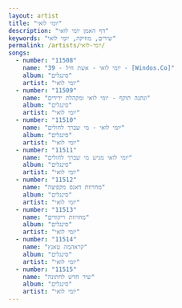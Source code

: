 ```yaml
---
layout: artist
title: "יומי לואי"
description: "דף האמן יומי לואי"
keywords: "שירים, מוזיקה, יומי לואי"
permalink: /artists/יומי-לואי/
songs:
  - number: "11508"
    name: "39 - יומי לואי - אשת חיל - [Windos.Co]"
    album: "סינגלים"
    artist: "יומי לואי"
  - number: "11509"
    name: "ונתנה תוקף - יומי לואי ומקהלת ידידים"
    album: "סינגלים"
    artist: "יומי לואי"
  - number: "11510"
    name: "יומי לואי - מי שברך לחולים"
    album: "סינגלים"
    artist: "יומי לואי"
  - number: "11511"
    name: "יומי לואי מגיש מי שברך לחולים"
    album: "סינגלים"
    artist: "יומי לואי"
  - number: "11512"
    name: "מחרוזת דאנס מקפיצה"
    album: "סינגלים"
    artist: "יומי לואי"
  - number: "11513"
    name: "מחרוזת ריקודים"
    album: "סינגלים"
    artist: "יומי לואי"
  - number: "11514"
    name: "קראהמה טאנץ"
    album: "סינגלים"
    artist: "יומי לואי"
  - number: "11515"
    name: "שיר חדש לחתונה"
    album: "סינגלים"
    artist: "יומי לואי"
---
```

